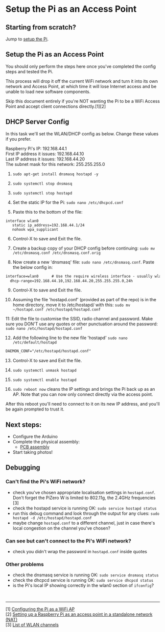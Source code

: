 # Setup the Pi as an Access Point

## Starting from scratch?
Jump to [setup the Pi](/docs/step1-setup-the-Pi.md).

## Setup the Pi as an Access Point
You should only perform the steps here once you've completed the config steps and tested the Pi.

This process will drop it off the current WiFi network and turn it into its own network and Access Point, at which time it will lose Internet access and be unable to load new software components.

Skip this document entirely if you're NOT wanting the Pi to be a WiFi Access Point and accept client connections directly.[1][2]

## DHCP Server Config

In this task we'll set the WLAN/DHCP config as below. Change these values if you prefer.

Raspberry Pi's IP: 192.168.44.1<br>
First IP address it issues: 192.168.44.10<br>
Last IP address it issues: 192.168.44.20<br>
The subnet mask for this network: 255.255.255.0

1. `sudo apt-get install dnsmasq hostapd -y`
2. `sudo systemctl stop dnsmasq`
3. `sudo systemctl stop hostapd`

4. Set the static IP for the Pi: `sudo nano /etc/dhcpcd.conf`
5. Paste this to the bottom of the file:
```text
interface wlan0
   static ip_address=192.168.44.1/24
   nohook wpa_supplicant
```
6. Control-X to save and Exit the file.

7. Create a backup copy of your DHCP config before continuing: `sudo mv /etc/dnsmasq.conf /etc/dnsmasq.conf.orig`  

8. Now create a new 'dnsmasq' file: `sudo nano /etc/dnsmasq.conf`. Paste the below config in:

```txt
interface=wlan0      # Use the require wireless interface - usually wlan0
  dhcp-range=192.168.44.10,192.168.44.20,255.255.255.0,24h
```

9. Control-X to save and Exit the file.

10. Assuming the file 'hostapd.conf' (provided as part of the repo) is in the home directory, move it to /etc/hostapd/ with this:
`sudo mv ~/hostapd.conf /etc/hostapd/hostapd.conf`

11: Edit the file to customise the SSID, radio channel and password. Make sure you DON'T use any quotes or other punctuation around the password:
`sudo nano /etc/hostapd/hostapd.conf`

12. Add the following line to the new file 'hostapd' `sudo nano /etc/default/hostapd`
```txt
DAEMON_CONF="/etc/hostapd/hostapd.conf"
```

13. Control-X to save and Exit the file.

14. `sudo systemctl unmask hostapd`
15. `sudo systemctl enable hostapd`

16. `sudo reboot now` cleans the IP settings and brings the Pi back up as an AP. Note that you can now only connect directly via the access point. 


After this reboot you'll need to connect to it on its new IP address, and you'll be again prompted to trust it.

## Next steps:
- Configure the Arduino
- Complete the physical assembly:
   - [PCB assembly](/docs/step4-pcb-assembly.md)  
- Start taking photos!


## Debugging

### Can't find the Pi's WiFi network?
- check you've chosen appropriate localisation settings in `hostapd.conf`. Don't forget the PiZero W is limited to 802.11g, the 2.4GHz frequencies [3]
- check the hostapd service is running OK: `sudo service hostapd status`
- run this debug command and look through the output for any clues:
`sudo hostapd -d /etc/hostapd/hostapd.conf`
- maybe change `hostapd.conf` to a different channel, just in case there's local congestion on the channel you've chosen? </ClutchingAtStraws>

### Can see but can't connect to the Pi's WiFi network?
- check you didn't wrap the password in `hostapd.conf` inside quotes

### Other problems
- check the dnsmasq service is running OK: `sudo service dnsmasq status`
- check the dhcpcd service is running OK: `sudo service dhcpcd status`
- is the Pi's local IP showing correctly in the wlan0 section of `ifconfig`?

<br>
<hr >

[1] [Configuring the Pi as a WiFi AP](https://github.com/SurferTim/documentation/blob/6bc583965254fa292a470990c40b145f553f6b34/configuration/wireless/access-point.md)<br>
[2] [Setting up a Raspberry Pi as an access point in a standalone network (NAT)](https://www.raspberrypi.org/documentation/configuration/wireless/access-point.md)<br>
[3] [List of WLAN channels](https://en.wikipedia.org/wiki/List_of_WLAN_channels)
